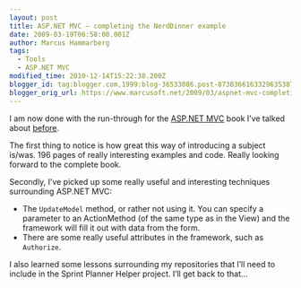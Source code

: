 ```yaml
---
layout: post
title: ASP.NET MVC – completing the NerdDinner example
date: 2009-03-19T06:58:00.001Z
author: Marcus Hammarberg
tags:
  - Tools
  - ASP.NET MVC
modified_time: 2010-12-14T15:22:38.200Z
blogger_id: tag:blogger.com,1999:blog-36533086.post-8738366163329635387
blogger_orig_url: https://www.marcusoft.net/2009/03/aspnet-mvc-completing-nerddinner.html
---
```


I am now done with the run-through for the [ASP.NET MVC](http://www.asp.net/mvc/) book I’ve talked about [before](https://www.marcusoft.net/2009/03/aspnet-mvc-nerd-dinner-example.html).

The first thing to notice is how great this way of introducing a subject is/was. 196 pages of really interesting examples and code. Really looking forward to the complete book.

Secondly, I’ve picked up some really useful and interesting techniques surrounding ASP.NET MVC:

- The `UpdateModel` method, or rather not using it. You can specify a parameter to an ActionMethod (of the same type as in the View) and the framework will fill it out with data from the form.
- There are some really useful attributes in the framework, such as `Authorize`.

I also learned some lessons surrounding my repositories that I’ll need to include in the Sprint Planner Helper project. I’ll get back to that…
